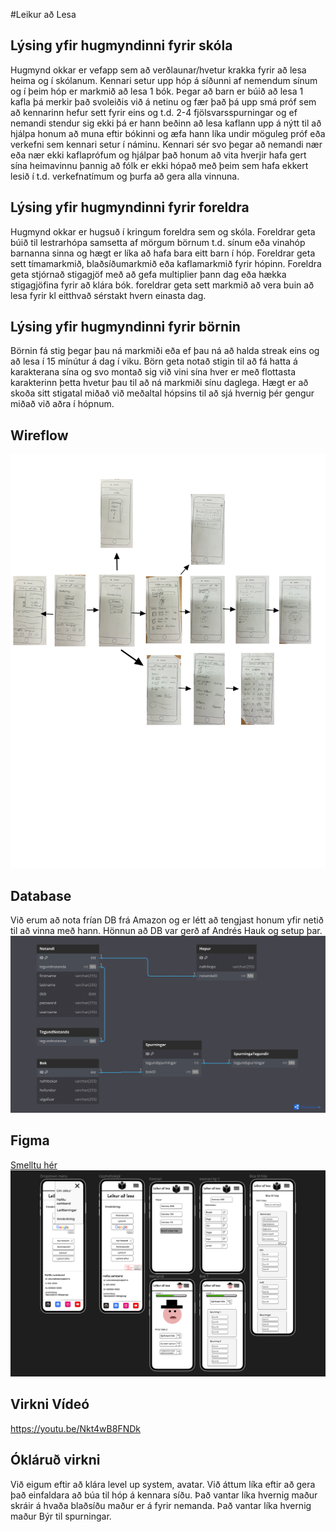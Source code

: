#Leikur að Lesa  

  
## Lýsing yfir hugmyndinni fyrir skóla
Hugmynd okkar er vefapp sem að verðlaunar/hvetur krakka fyrir að lesa heima og í skólanum.
Kennari setur upp hóp á síðunni af nemendum sínum og í þeim hóp er markmið að lesa 1 bók.
Þegar að barn er búið að lesa 1 kafla þá merkir það svoleiðis við á netinu og fær það þá upp smá próf sem að kennarinn hefur sett fyrir eins og t.d. 2-4 fjölsvarsspurningar og ef nemandi stendur sig ekki þá er hann beðinn að lesa kaflann upp á nýtt til að hjálpa honum að muna eftir bókinni og æfa hann líka undir möguleg próf eða verkefni sem kennari setur í náminu. Kennari sér svo þegar að nemandi nær eða nær ekki kaflaprófum og hjálpar það honum að vita hverjir hafa gert sína heimavinnu þannig að fólk er ekki hópað með þeim sem hafa ekkert lesið í t.d. verkefnatímum og þurfa að gera alla vinnuna. 

## Lýsing yfir hugmyndinni fyrir foreldra
Hugmynd okkar er hugsuð í kringum foreldra sem og skóla. Foreldrar geta búið til lestrarhópa samsetta af mörgum börnum t.d. sínum eða vinahóp barnanna sinna og hægt er líka að hafa bara eitt barn í hóp. Foreldrar geta sett tímamarkmið, blaðsíðumarkmið eða kaflamarkmið fyrir hópinn. Foreldra geta stjórnað stigagjöf með að gefa multiplier þann dag eða hækka stigagjöfina fyrir að klára bók. foreldrar geta sett markmið að vera buin að lesa fyrir kl eitthvað sérstakt hvern einasta dag.

## Lýsing yfir hugmyndinni fyrir börnin
Börnin fá stig þegar þau ná markmiði eða ef þau ná að halda streak eins og að lesa í 15 mínútur á dag í viku. Börn geta notað stigin til að fá hatta á karakterana sína og svo montað sig við vini sína hver er með flottasta karakterinn þetta hvetur þau til að ná markmiði sínu daglega. Hægt er að skoða sitt stigatal miðað við meðaltal hópsins til að sjá hvernig þér gengur miðað við aðra í hópnum. 

## Wireflow
![mynd af wireflow](https://github.com/LeikuradLesa/vefApp/blob/main/Wireflow.png)

## Database
Við erum að nota frían DB frá Amazon og er létt að tengjast honum yfir netið til að vinna með hann. Hönnun að DB var gerð af Andrés Hauk og setup þar.
![mynd af DB hönnun](https://github.com/LeikuradLesa/vefApp/blob/main/DBSchema-2.png)

## Figma
<a href="https://www.figma.com/file/0JwZDx5KyvpPMukh5UmuIK/Leikur-a%C3%B0-lesa?type=design&node-id=0%3A1&mode=design&t=nVqTcb2IbomrrbrY-1">Smelltu hér</a>
![mynd af Figma](https://github.com/LeikuradLesa/vefApp/blob/main/Figma.png)

## Virkni Vídeó
https://youtu.be/Nkt4wB8FNDk

## Ókláruð virkni
Við eigum eftir að klára level up system, avatar. Við áttum líka eftir að gera það einfaldara að búa til hóp á kennara síðu. Það vantar líka hvernig maður skráir á hvaða blaðsíðu maður er á fyrir nemanda. Það vantar líka hvernig maður Býr til spurningar.
